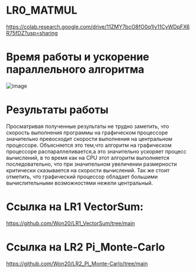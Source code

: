 # LR0_MATMUL
https://colab.research.google.com/drive/11ZMY7bcO8fO0q1ly11CyWDpFX6R75fDZ?usp=sharing
# Время работы и ускорение параллельного алгоритма

![image](https://github.com/Won20/LR0_MATMUL/assets/102918065/22ad8779-5ac5-4809-9a5b-13916e7c1f8e)


# Результаты работы
Просматривая полученные результаты не трудно заметить, что скорость выполнения программы на графическом процессоре значительно превосходит скорости выполнения на центральном процессоре. Объясняется это тем,что алгоритм на графическом процессоре распараллеливается,а это значительно ускоряет процесс вычислений, в то время как на CPU этот алгоритм выполняется последовательно, что при значительном увеличении размерности критически сказывается на скорости вычислений.
Так же стоит отметить, что графический процессор обладает большими вычислительными возможностями нежели центральный.

# Ссылка на LR1 VectorSum:
https://github.com/Won20/LR1_VectorSum/tree/main

# Ссылка на LR2 Pi_Monte-Carlo
https://github.com/Won20/LR2_Pi_Monte-Carlo/tree/main

